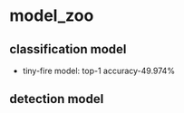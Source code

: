 # model_zoo
## classification model 
* tiny-fire model: top-1 accuracy-49.974%


## detection model

